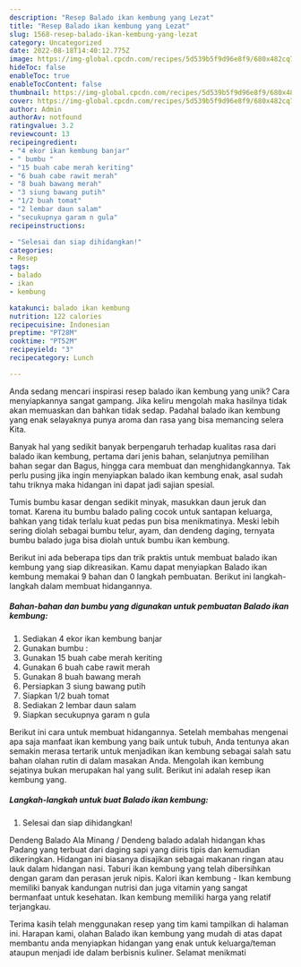 ```yaml
---
description: "Resep Balado ikan kembung yang Lezat"
title: "Resep Balado ikan kembung yang Lezat"
slug: 1568-resep-balado-ikan-kembung-yang-lezat
category: Uncategorized
date: 2022-08-18T14:40:12.775Z
image: https://img-global.cpcdn.com/recipes/5d539b5f9d96e8f9/680x482cq70/balado-ikan-kembung-foto-resep-utama.jpg
hideToc: false
enableToc: true
enableTocContent: false
thumbnail: https://img-global.cpcdn.com/recipes/5d539b5f9d96e8f9/680x482cq70/balado-ikan-kembung-foto-resep-utama.jpg
cover: https://img-global.cpcdn.com/recipes/5d539b5f9d96e8f9/680x482cq70/balado-ikan-kembung-foto-resep-utama.jpg
author: Admin
authorAv: notfound
ratingvalue: 3.2
reviewcount: 13
recipeingredient:
- "4 ekor ikan kembung banjar"
- " bumbu "
- "15 buah cabe merah keriting"
- "6 buah cabe rawit merah"
- "8 buah bawang merah"
- "3 siung bawang putih"
- "1/2 buah tomat"
- "2 lembar daun salam"
- "secukupnya garam n gula"
recipeinstructions:

- "Selesai dan siap dihidangkan!"
categories:
- Resep
tags:
- balado
- ikan
- kembung

katakunci: balado ikan kembung 
nutrition: 122 calories
recipecuisine: Indonesian
preptime: "PT28M"
cooktime: "PT52M"
recipeyield: "3"
recipecategory: Lunch

---
```





Anda sedang mencari inspirasi resep balado ikan kembung yang unik? Cara menyiapkannya sangat gampang. Jika keliru mengolah maka hasilnya tidak akan memuaskan dan bahkan tidak sedap. Padahal balado ikan kembung yang enak selayaknya punya aroma dan rasa yang bisa memancing selera Kita.





Banyak hal yang sedikit banyak berpengaruh terhadap kualitas rasa dari balado ikan kembung, pertama dari jenis bahan, selanjutnya pemilihan bahan segar dan Bagus, hingga cara membuat dan menghidangkannya. Tak perlu pusing jika ingin menyiapkan balado ikan kembung enak,      asal sudah tahu triknya maka hidangan ini dapat jadi sajian spesial.














Tumis bumbu kasar dengan sedikit minyak, masukkan daun jeruk dan tomat. Karena itu bumbu balado paling cocok untuk santapan keluarga, bahkan yang tidak terlalu kuat pedas pun bisa menikmatinya. Meski lebih sering diolah sebagai bumbu telur, ayam, dan dendeng daging, ternyata bumbu balado juga bisa diolah untuk bumbu ikan kembung.






Berikut ini ada beberapa tips dan trik praktis untuk membuat balado ikan kembung yang siap dikreasikan. Kamu dapat menyiapkan Balado ikan kembung memakai 9 bahan dan 0 langkah pembuatan. Berikut ini langkah-langkah dalam membuat hidangannya.

<!--inarticleads1-->

##### Bahan-bahan dan bumbu yang digunakan untuk pembuatan Balado ikan kembung:

1. Sediakan 4 ekor ikan kembung banjar
1. Gunakan  bumbu :
1. Gunakan 15 buah cabe merah keriting
1. Gunakan 6 buah cabe rawit merah
1. Gunakan 8 buah bawang merah
1. Persiapkan 3 siung bawang putih
1. Siapkan 1/2 buah tomat
1. Sediakan 2 lembar daun salam
1. Siapkan secukupnya garam n gula


Berikut ini cara untuk membuat hidangannya. Setelah membahas mengenai apa saja manfaat ikan kembung yang baik untuk tubuh, Anda tentunya akan semakin merasa tertarik untuk menjadikan ikan kembung sebagai salah satu bahan olahan rutin di dalam masakan Anda. Mengolah ikan kembung sejatinya bukan merupakan hal yang sulit. Berikut ini adalah resep ikan kembung yang. 

<!--inarticleads2-->

##### Langkah-langkah untuk buat Balado ikan kembung:


1. Selesai dan siap dihidangkan!

Dendeng Balado Ala Minang / Dendeng balado adalah hidangan khas Padang yang terbuat dari daging sapi yang diiris tipis dan kemudian dikeringkan. Hidangan ini biasanya disajikan sebagai makanan ringan atau lauk dalam hidangan nasi. Taburi ikan kembung yang telah dibersihkan dengan garam dan perasan jeruk nipis. Kalori ikan kembung - Ikan kembung memiliki banyak kandungan nutrisi dan juga vitamin yang sangat bermanfaat untuk kesehatan. Ikan kembung memiliki harga yang relatif terjangkau. 

Terima kasih telah menggunakan resep yang tim kami tampilkan di halaman ini. Harapan kami, olahan Balado ikan kembung yang mudah di atas dapat membantu anda menyiapkan hidangan yang enak untuk keluarga/teman ataupun menjadi ide dalam berbisnis kuliner. Selamat menikmati
